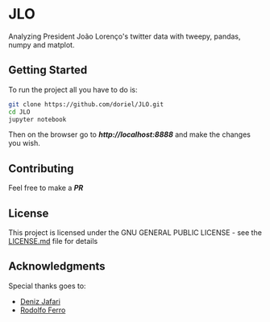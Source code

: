 # JLO
Analyzing President João Lorenço's twitter data with tweepy, pandas, numpy and matplot. 

## Getting Started
To run the project all you have to do is:

```sh
git clone https://github.com/doriel/JLO.git
cd JLO
jupyter notebook
```
Then on the browser go to ***http://localhost:8888*** and make the changes you wish.

## Contributing
Feel free to make a ***PR***

## License

This project is licensed under the GNU GENERAL PUBLIC LICENSE - see the [LICENSE.md](LICENSE.md) file for details

## Acknowledgments
Special thanks goes to:
* [Deniz Jafari](https://github.com/denizjafari/Sentiment-Analysis)
* [Rodolfo Ferro](https://github.com/RodolfoFerro/pandas_twitter)
